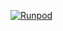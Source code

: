 [![Runpod](https://api.runpod.io/badge/adalouslife/comfylifeforlife)](https://console.runpod.io/hub/adalouslife/comfylifeforlife)
